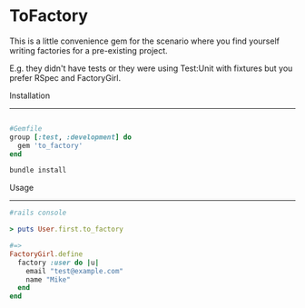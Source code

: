 ToFactory
=========
This is a little convenience gem for the scenario where
you find yourself writing factories for a pre-existing project.

E.g. they didn't have tests or they were using Test:Unit with fixtures but you prefer
RSpec and FactoryGirl.

Installation
___________

```ruby

#Gemfile
group [:test, :development] do
  gem 'to_factory'
end
```


```bash
bundle install
```

Usage
_____

```ruby
#rails console

> puts User.first.to_factory

#=>
FactoryGirl.define
  factory :user do |u|
    email "test@example.com"
    name "Mike"
  end
end

```

